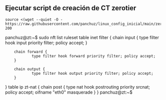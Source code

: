 
## Ejecutar script de creación de CT zerotier
```
source <(wget --quiet -O - https://raw.githubusercontent.com/panchuz/linux_config_inicial/main/zerotier/zerotier_ct_create.sh) 200
```

panchuz@zt:~$ sudo nft list ruleset
table inet filter {
        chain input {
                type filter hook input priority filter; policy accept;
        }

        chain forward {
                type filter hook forward priority filter; policy accept;
        }

        chain output {
                type filter hook output priority filter; policy accept;
        }
}
table ip zt-nat {
        chain post {
                type nat hook postrouting priority srcnat; policy accept;
                oifname "eth0" masquerade
        }
}
panchuz@zt:~$ 


